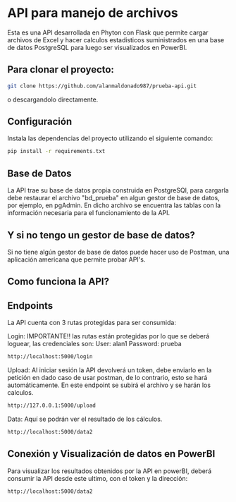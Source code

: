 # API para manejo de archivos

Esta es una API desarrollada en Phyton con Flask que permite cargar archivos de Excel y hacer calculos estadisticos suministrados en una base de datos PostgreSQL para luego ser visualizados en PowerBI.

## Para clonar el proyecto:

```bash
git clone https://github.com/alanmaldonado987/prueba-api.git
```
 
o descargandolo directamente.

## Configuración

Instala las dependencias del proyecto utilizando el siguiente comando:

```bash
pip install -r requirements.txt
```

## Base de Datos

La API trae su base de datos propia construida en PostgreSQl, para cargarla debe restaurar el archivo "bd_prueba" en algun gestor de base de datos, por ejemplo, en pgAdmin. En dicho archivo se encuentra las tablas con la información necesaria para el funcionamiento de la API.

## Y si no tengo un gestor de base de datos?

Si no tiene algún gestor de base de datos puede hacer uso de Postman, una aplicación americana que permite probar API's.

## Como funciona la API?

## Endpoints

La API cuenta con 3 rutas protegidas para ser consumida:

Login: IMPORTANTE!! las rutas están protegidas por lo que se deberá loguear, las credenciales son:
User: alan1
Password: prueba
```bash
http://localhost:5000/login
```

Upload: Al iniciar sesión la API devolverá un token, debe enviarlo en la petición en dado caso de usar postman, de lo contrario, esto se hará automáticamente. En este endpoint se subirá el archivo y se harán los calculos.
```bash
http://127.0.0.1:5000/upload
```

Data: Aquí se podrán ver el resultado de los cálculos.
```bash
http://localhost:5000/data2
```

## Conexión y Visualización de datos en PowerBI 

Para visualizar los resultados obtenidos por la API en powerBI, deberá consumir la API desde este ultimo, con el token y la dirección:
```bash
http://localhost:5000/data2
```
